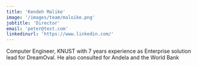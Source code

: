 ```yaml
---
title: 'Kendeh Malike'
image: '/images/team/maloike.png'
jobtitle: 'Director'
email: 'peter@test.com'
linkedinurl: 'https://www.linkedin.com/'
---
```


Computer Engineer, KNUST with 7 years experience as Enterprise
solution lead for
DreamOval. He also
consulted for Andela and
the World Bank